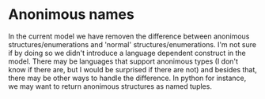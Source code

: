 ﻿# Anonimous names
In the current model we have removen the difference between anonimous structures/enumerations and 'normal' structures/enumerations. I'm not sure if by doing so we didn't introduce a language dependent construct in the model. 
There may be languages that support anonimous types (I don't know if there are, but I would be surprised if there are not) and besides that, there may be other ways to handle the difference. In python for instance, we may want to return anonimous structures as named tuples.